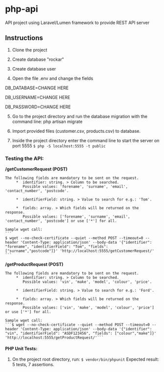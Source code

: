 # php-api
API project using Laravel/Lumen framework to provide REST API server

## Instructions

1. Clone the project 

2. Create database "rockar"

3. Create database user

4. Open the file .env and change the fields 

  DB_DATABASE=CHANGE HERE
  
  DB_USERNAME=CHANGE HERE
  
  DB_PASSWORD=CHANGE HERE
  
  
5. Go to the project directory and run the database migration with the command line: php artisan migrate

6. Import provided files (customer.csv, products.csv) to database.

7. Inside the project directory enter the command line to start the server on port 5555
  ```$ php -S localhost:5555 -t public```

### Testing the API:
**/getCustomerRequest (POST)**

	The following fields are mandatory to be sent on the request.
		 *  identifier: string. > Column to be searched. 
		 	Possible values: 'forename', 'surname', 'email', 'contact_number', 'postcode'.
		 
		 *  identifierField: string. > Value to search for e.g.: 'Tom'.
		 
		 *  fields: array. > Which fields will be returned on the response. 
		 	Possible values: ['forename', 'surname', 'email', 'contact_number', 'postcode'] or use ['*'] for all.
		 
	Sample wget call: 
	```
	$ wget --no-check-certificate --quiet --method POST --timeout=0 --header 'Content-Type: application/json' --body-data '{"identifier": "forename", "identifierField": "Tom", "fields": ["surname","postcode"]}' 'http://localhost:5555/getCustomerRequest/'
	```
	
	
**/getProductRequest  (POST)**

	The following fields are mandatory to be sent on the request.
		 *  identifier: string. > Column to be searched. 
		 	Possible values: 'vin', 'make', 'model', 'colour', 'price'.
			
		 *  identifierField: string. > Value to search for e.g.: 'Ford'.
		 
		 *  fields: array. > Which fields will be returned on the response. 
		 	Possible values: ['vin', 'make', 'model', 'colour', 'price'] or use ['*'] for all.
		 
	Sample wget call: 
	```$ wget --no-check-certificate --quiet --method POST --timeout=0 --header 'Content-Type: application/json' --body-data '{"identifier": "vin", "identifierField": "ASDF123456", "fields": ["colour","make"]}' 'http://localhost:5555/getProductRequest/'```
	
#### PHP Unit Tests: 
1. On the project root directory, run: 
```$ vendor/bin/phpunit```
Expected result: 5 tests, 7 assertions.
